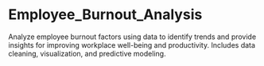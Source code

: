 # Employee_Burnout_Analysis
Analyze employee burnout factors using data to identify trends and provide insights for improving workplace well-being and productivity. Includes data cleaning, visualization, and predictive modeling.
